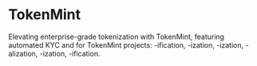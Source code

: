 # TokenMint
Elevating enterprise-grade tokenization with TokenMint, featuring automated KYC and for TokenMint projects: -ification, -ization, -ization, -alization, -ization, -ification.
